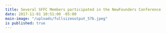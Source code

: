 ```yaml
---
title: Several SFFC Members participated in the NewFounders Conference!
date: 2017-11-01 10:51:00 -05:00
main-image: "/uploads/fullsizeoutput_57b.jpeg"
is published: true
---
```


